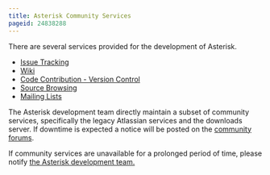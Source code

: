 ```yaml
---
title: Asterisk Community Services
pageid: 24838288
---
```


There are several services provided for the development of Asterisk.

* [Issue Tracking](/Asterisk-Community/Asterisk-Issue-Guidelines)
* [Wiki](//)
* [Code Contribution - Version Control](/Development/Policies-and-Procedures/Code-Contribution)
* [Source Browsing](https://github.com/asterisk/asterisk)
* [Mailing Lists](/Asterisk-Community/Mailing-Lists)

The Asterisk development team directly maintain a subset of community services, specifically the legacy Atlassian services and the downloads server. If downtime is expected a notice will be posted on the [community forums](https://community.asterisk.org/).

If community services are unavailable for a prolonged period of time, please notify [the Asterisk development team.](mailto:asteriskteam@digium.com?subject=Community-Service-Interruption)
